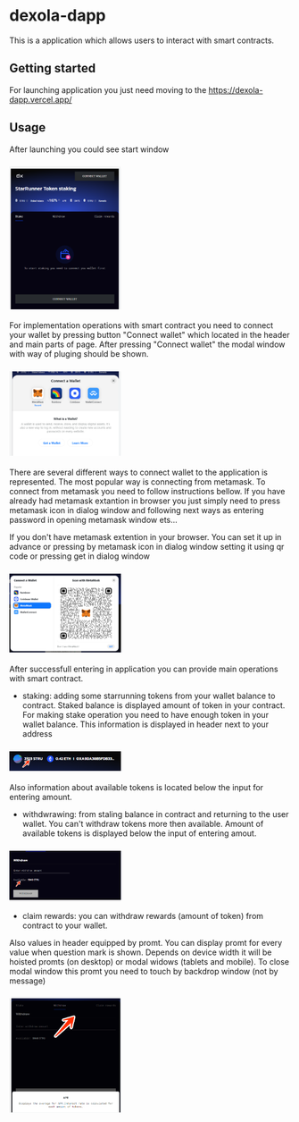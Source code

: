 # dexola-dapp

This is a application which allows users to interact with smart contracts.

## Getting started

For launching application  you just need moving to the https://dexola-dapp.vercel.app/



## Usage

After launching you could see start window 
### <img width="200" src="/public/start-window.png" alt="start window">
For implementation operations with smart contract you need to connect your wallet by pressing button "Connect wallet" which located in the header and main parts of page.
After pressing "Connect wallet" the modal window with way of pluging should be shown.
### <img width="200" src="/public/plug-window.png" alt="connect wallet window">
There are several different ways to connect wallet to the application is represented.
The most popular way is connecting from metamask. To connect from metamask you need to follow instructions bellow.
If you have already had metamask extantion in browser you just simply need to press metamask icon in dialog window and following next ways as entering password in opening metamask window ets...

If you don't have metamask extention in your browser. You can set it up in advance or pressing by metamask icon in dialog window setting it using qr code or pressing get in dialog window
### <img width="200" src="/public/dialog-window.png" alt="dialog window metamask connecting">

After successfull entering in application you can provide main operations with smart contract.

- staking: adding some starrunning tokens from your wallet balance to contract. Staked balance is displayed amount of token in your contract.
For making stake operation you need to have enough token in your wallet balance. This information is displayed in header next to your address
### <img width="200" src="/public/userinfo.png" alt="user information">
Also information about available tokens is located below the input for entering amount.

- withdwrawing: from staling balance in contract and returning to the user wallet. You can't withdraw tokens more then available.
Amount of available tokens is displayed below the input of entering amout.
### <img width="200" src="/public/display-amount.png" alt="amount of tokens available on contract">

- claim rewards: you can withdraw rewards (amount of token) from contract to your wallet. 


Also values in header equipped by promt. You can display promt for every value when question mark is shown. 
Depends on device width it will be hoisted promts (on desktop) or modal widows (tablets and mobile).
To close modal window this promt you need to touch by backdrop window (not by message)
### <img width="200" src="/public/promt.png" alt="window with promt">
